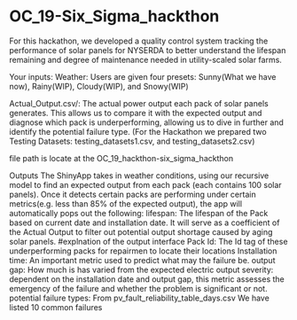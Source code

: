 # OC_19-Six_Sigma_hackthon
For this hackathon, we developed a quality control system tracking the performance of solar panels
for NYSERDA to better understand the lifespan remaining and degree of maintenance needed in utility-scaled solar farms.

Your inputs:
Weather: Users are given four presets: Sunny(What we have now), Rainy(WIP), Cloudy(WIP), and Snowy(WIP)

Actual_Output.csv/: The actual power output each pack of solar panels generates. This allows us to compare it with the expected output and diagnose which pack is underperforming, allowing us to dive in further and identify the potential failure type.
(For the Hackathon we prepared two Testing Datasets: testing_datasets1.csv, and testing_datasets2.csv)

file path is locate at the OC_19_hackthon-six_sigma_hackthon


Outputs
The ShinyApp takes in weather conditions, using our recursive model to find an expected output from each pack (each contains 100 solar panels). Once it detects certain packs are performing under certain metrics(e.g. less than 85% of the expected output), the app will automatically pops out the following: 
lifespan: The lifespan of the Pack based on current date and installation date. It will serve as a coefficient of the Actual Output to filter out potential output shortage caused by aging solar panels.
#explnation of the output interface
Pack Id: The Id tag of these underperforming packs for repairmen to locate their locations Installation time: An important metric used to predict what may the failure be. 
output gap: How much is has varied from the expected electric output
severity: dependent on the installation date and output gap, this metric assesses the emergency of the failure and whether the problem is significant or not.
potential failure types: From pv_fault_reliability_table_days.csv We have listed 10 common failures 

